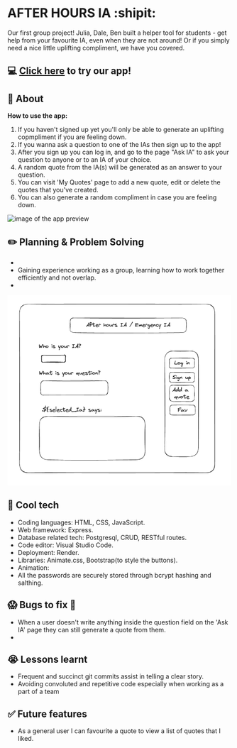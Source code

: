 # AFTER HOURS IA :shipit:
Our first group project! Julia, Dale, Ben built a helper tool for students - get help from your favourite IA, even when they are not around! Or if you simply need a nice little uplifting compliment, we have you covered.

## :computer: [Click here](https://after-hours-ia.onrender.com/) to try our app!

## :page_facing_up: About
**How to use the app:**
1. If you haven't signed up yet you'll only be able to generate an uplifting copmpliment if you are feeling down.
1. If you wanna ask a question to one of the IAs then sign up to the app!
2. After you sign up you can log in, and go to the page "Ask IA" to ask your question to anyone or to an IA of your choice.
3. A random quote from the IA(s) will be generated as an answer to your question.
4. You can visit 'My Quotes' page to add a new quote, edit or delete the quotes that you've created.
5. You can also generate a random compliment in case you are feeling down.

<img src="./resources/" alt="image of the app preview" width="auto" height="800px">

## :pencil2: Planning & Problem Solving
- 
- Gaining experience working as a group, learning how to work together efficiently and not overlap.
- 

![IA](resources/wireframe.png)

## :rocket: Cool tech
- Coding languages: HTML, CSS, JavaScript.
- Web framework: Express.
- Database related tech: Postgresql, CRUD, RESTful routes.
- Code editor: Visual Studio Code.
- Deployment: Render.
- Libraries: Animate.css, Bootstrap(to style the buttons).
- Animation: 
- All the passwords are securely stored through bcrypt hashing and salthing.

## :scream: Bugs to fix :poop:
- When a user doesn't write anything inside the question field on the 'Ask IA' page they can still generate a quote from them.
- 

## :sob: Lessons learnt
- Frequent and succinct git commits assist in telling a clear story. 
- Avoiding convoluted and repetitive code especially when working as a part of a team 

## :white_check_mark: Future features
- As a general user I can favourite a quote to view a list of quotes that I liked.